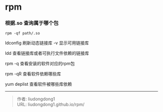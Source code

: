 # rpm




### 根据.so 查询属于哪个包



```
rpm -qf path/.so
```

ldconfig 刷新动态链接库 -v 显示可用链接库

ldd 查看链接库或者可执行文件依赖的链接库

rpm -q 查看安装的软件对应的rpm包

rpm -qR 查看软件依赖哪些库

yum deplist 查看软件被哪些库依赖


---

> 作者: liudongdong1  
> URL: liudongdong1.github.io/rpm/  

